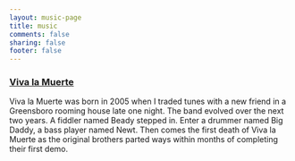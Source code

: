 ```yaml
---
layout: music-page
title: music
comments: false
sharing: false
footer: false
---
```


### [Viva la Muerte](music/viva-la-muerte.html)
Viva la Muerte was born in 2005 when I traded tunes with a new friend in a Greensboro rooming house late one night. The band evolved over the next two years. A fiddler named Beady stepped in. Enter a drummer named Big Daddy, a bass player named Newt. Then comes the first death of Viva la Muerte as the original brothers parted ways within months of completing their first demo.
